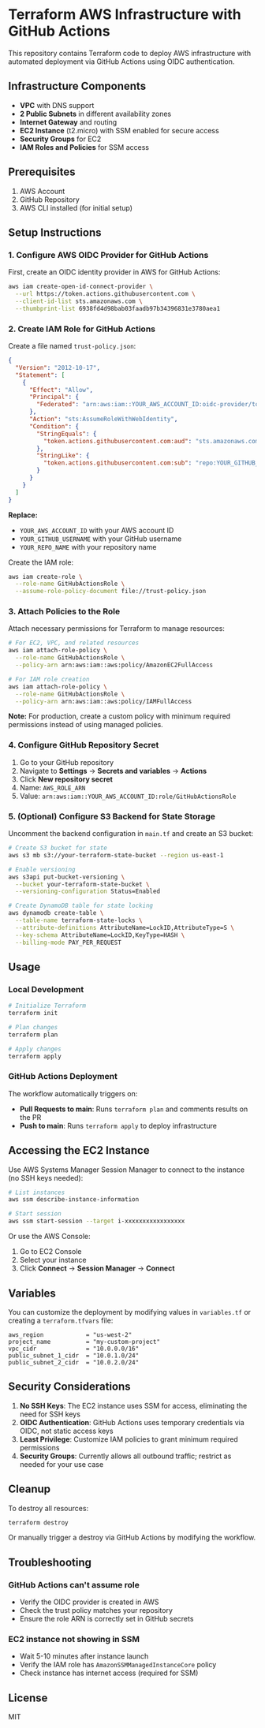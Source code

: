 # Terraform AWS Infrastructure with GitHub Actions

This repository contains Terraform code to deploy AWS infrastructure with automated deployment via GitHub Actions using OIDC authentication.

## Infrastructure Components

- **VPC** with DNS support
- **2 Public Subnets** in different availability zones
- **Internet Gateway** and routing
- **EC2 Instance** (t2.micro) with SSM enabled for secure access
- **Security Groups** for EC2
- **IAM Roles and Policies** for SSM access

## Prerequisites

1. AWS Account
2. GitHub Repository
3. AWS CLI installed (for initial setup)

## Setup Instructions

### 1. Configure AWS OIDC Provider for GitHub Actions

First, create an OIDC identity provider in AWS for GitHub Actions:

```bash
aws iam create-open-id-connect-provider \
  --url https://token.actions.githubusercontent.com \
  --client-id-list sts.amazonaws.com \
  --thumbprint-list 6938fd4d98bab03faadb97b34396831e3780aea1
```

### 2. Create IAM Role for GitHub Actions

Create a file named `trust-policy.json`:

```json
{
  "Version": "2012-10-17",
  "Statement": [
    {
      "Effect": "Allow",
      "Principal": {
        "Federated": "arn:aws:iam::YOUR_AWS_ACCOUNT_ID:oidc-provider/token.actions.githubusercontent.com"
      },
      "Action": "sts:AssumeRoleWithWebIdentity",
      "Condition": {
        "StringEquals": {
          "token.actions.githubusercontent.com:aud": "sts.amazonaws.com"
        },
        "StringLike": {
          "token.actions.githubusercontent.com:sub": "repo:YOUR_GITHUB_USERNAME/YOUR_REPO_NAME:*"
        }
      }
    }
  ]
}
```

**Replace:**
- `YOUR_AWS_ACCOUNT_ID` with your AWS account ID
- `YOUR_GITHUB_USERNAME` with your GitHub username
- `YOUR_REPO_NAME` with your repository name

Create the IAM role:

```bash
aws iam create-role \
  --role-name GitHubActionsRole \
  --assume-role-policy-document file://trust-policy.json
```

### 3. Attach Policies to the Role

Attach necessary permissions for Terraform to manage resources:

```bash
# For EC2, VPC, and related resources
aws iam attach-role-policy \
  --role-name GitHubActionsRole \
  --policy-arn arn:aws:iam::aws:policy/AmazonEC2FullAccess

# For IAM role creation
aws iam attach-role-policy \
  --role-name GitHubActionsRole \
  --policy-arn arn:aws:iam::aws:policy/IAMFullAccess
```

**Note:** For production, create a custom policy with minimum required permissions instead of using managed policies.

### 4. Configure GitHub Repository Secret

1. Go to your GitHub repository
2. Navigate to **Settings** → **Secrets and variables** → **Actions**
3. Click **New repository secret**
4. Name: `AWS_ROLE_ARN`
5. Value: `arn:aws:iam::YOUR_AWS_ACCOUNT_ID:role/GitHubActionsRole`

### 5. (Optional) Configure S3 Backend for State Storage

Uncomment the backend configuration in `main.tf` and create an S3 bucket:

```bash
# Create S3 bucket for state
aws s3 mb s3://your-terraform-state-bucket --region us-east-1

# Enable versioning
aws s3api put-bucket-versioning \
  --bucket your-terraform-state-bucket \
  --versioning-configuration Status=Enabled

# Create DynamoDB table for state locking
aws dynamodb create-table \
  --table-name terraform-state-locks \
  --attribute-definitions AttributeName=LockID,AttributeType=S \
  --key-schema AttributeName=LockID,KeyType=HASH \
  --billing-mode PAY_PER_REQUEST
```

## Usage

### Local Development

```bash
# Initialize Terraform
terraform init

# Plan changes
terraform plan

# Apply changes
terraform apply
```

### GitHub Actions Deployment

The workflow automatically triggers on:

- **Pull Requests to main**: Runs `terraform plan` and comments results on the PR
- **Push to main**: Runs `terraform apply` to deploy infrastructure

## Accessing the EC2 Instance

Use AWS Systems Manager Session Manager to connect to the instance (no SSH keys needed):

```bash
# List instances
aws ssm describe-instance-information

# Start session
aws ssm start-session --target i-xxxxxxxxxxxxxxxxx
```

Or use the AWS Console:
1. Go to EC2 Console
2. Select your instance
3. Click **Connect** → **Session Manager** → **Connect**

## Variables

You can customize the deployment by modifying values in `variables.tf` or creating a `terraform.tfvars` file:

```hcl
aws_region            = "us-west-2"
project_name          = "my-custom-project"
vpc_cidr              = "10.0.0.0/16"
public_subnet_1_cidr  = "10.0.1.0/24"
public_subnet_2_cidr  = "10.0.2.0/24"
```

## Security Considerations

1. **No SSH Keys**: The EC2 instance uses SSM for access, eliminating the need for SSH keys
2. **OIDC Authentication**: GitHub Actions uses temporary credentials via OIDC, not static access keys
3. **Least Privilege**: Customize IAM policies to grant minimum required permissions
4. **Security Groups**: Currently allows all outbound traffic; restrict as needed for your use case

## Cleanup

To destroy all resources:

```bash
terraform destroy
```

Or manually trigger a destroy via GitHub Actions by modifying the workflow.

## Troubleshooting

### GitHub Actions can't assume role

- Verify the OIDC provider is created in AWS
- Check the trust policy matches your repository
- Ensure the role ARN is correctly set in GitHub secrets

### EC2 instance not showing in SSM

- Wait 5-10 minutes after instance launch
- Verify the IAM role has `AmazonSSMManagedInstanceCore` policy
- Check instance has internet access (required for SSM)

## License

MIT
